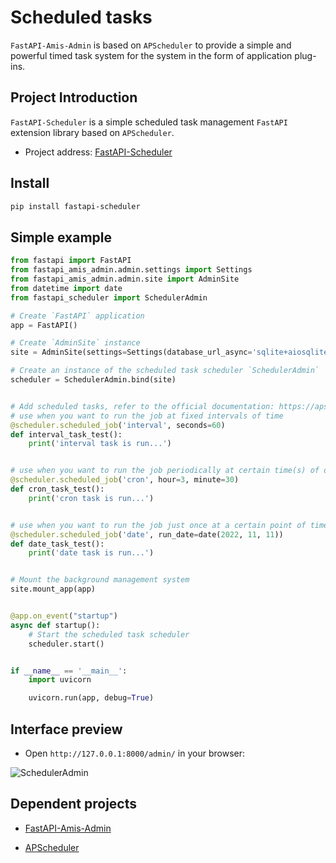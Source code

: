 # Scheduled tasks

`FastAPI-Amis-Admin` is based on `APScheduler` to provide a simple and powerful timed task system for the system in the form of application plug-ins.

## Project Introduction

`FastAPI-Scheduler` is a simple scheduled task management `FastAPI` extension library based on `APScheduler`.

- Project address: [FastAPI-Scheduler](https://github.com/amisadmin/fastapi_scheduler)

## Install

```bash
pip install fastapi-scheduler
```

## Simple example

```python
from fastapi import FastAPI
from fastapi_amis_admin.admin.settings import Settings
from fastapi_amis_admin.admin.site import AdminSite
from datetime import date
from fastapi_scheduler import SchedulerAdmin

# Create `FastAPI` application
app = FastAPI()

# Create `AdminSite` instance
site = AdminSite(settings=Settings(database_url_async='sqlite+aiosqlite:///amisadmin.db'))

# Create an instance of the scheduled task scheduler `SchedulerAdmin`
scheduler = SchedulerAdmin.bind(site)


# Add scheduled tasks, refer to the official documentation: https://apscheduler.readthedocs.io/en/master/
# use when you want to run the job at fixed intervals of time
@scheduler.scheduled_job('interval', seconds=60)
def interval_task_test():
    print('interval task is run...')


# use when you want to run the job periodically at certain time(s) of day
@scheduler.scheduled_job('cron', hour=3, minute=30)
def cron_task_test():
    print('cron task is run...')


# use when you want to run the job just once at a certain point of time
@scheduler.scheduled_job('date', run_date=date(2022, 11, 11))
def date_task_test():
    print('date task is run...')


# Mount the background management system
site.mount_app(app)


@app.on_event("startup")
async def startup():
    # Start the scheduled task scheduler
    scheduler.start()


if __name__ == '__main__':
    import uvicorn

    uvicorn.run(app, debug=True)
```

## Interface preview

- Open `http://127.0.0.1:8000/admin/` in your browser:

![SchedulerAdmin](https://s2.loli.net/2022/05/10/QEtCLsWi1389BKH.png)

## Dependent projects

- [FastAPI-Amis-Admin](https://docs.amis.work/)

- [APScheduler](https://apscheduler.readthedocs.io/en/master/)